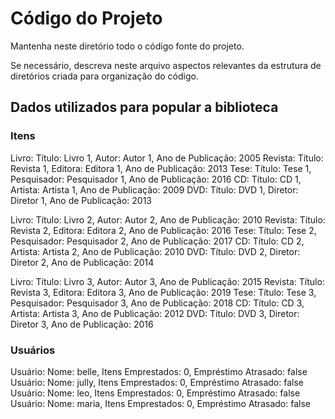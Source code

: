 # Código do Projeto

Mantenha neste diretório todo o código fonte do projeto.

Se necessário, descreva neste arquivo aspectos relevantes da estrutura de diretórios criada para organização do código.

## Dados utilizados para popular a biblioteca

### Itens

Livro: Título: Livro 1, Autor: Autor 1, Ano de Publicação: 2005
Revista: Título: Revista 1, Editora: Editora 1, Ano de Publicação: 2013
Tese: Título: Tese 1, Pesquisador: Pesquisador 1, Ano de Publicação: 2016
CD: Título: CD 1, Artista: Artista 1, Ano de Publicação: 2009
DVD: Título: DVD 1, Diretor: Diretor 1, Ano de Publicação: 2013

Livro: Título: Livro 2, Autor: Autor 2, Ano de Publicação: 2010
Revista: Título: Revista 2, Editora: Editora 2, Ano de Publicação: 2016
Tese: Título: Tese 2, Pesquisador: Pesquisador 2, Ano de Publicação: 2017
CD: Título: CD 2, Artista: Artista 2, Ano de Publicação: 2010
DVD: Título: DVD 2, Diretor: Diretor 2, Ano de Publicação: 2014

Livro: Título: Livro 3, Autor: Autor 3, Ano de Publicação: 2015
Revista: Título: Revista 3, Editora: Editora 3, Ano de Publicação: 2019
Tese: Título: Tese 3, Pesquisador: Pesquisador 3, Ano de Publicação: 2018
CD: Título: CD 3, Artista: Artista 3, Ano de Publicação: 2012
DVD: Título: DVD 3, Diretor: Diretor 3, Ano de Publicação: 2016

### Usuários

Usuário: Nome: belle, Itens Emprestados: 0, Empréstimo Atrasado: false
Usuário: Nome: jully, Itens Emprestados: 0, Empréstimo Atrasado: false
Usuário: Nome: leo, Itens Emprestados: 0, Empréstimo Atrasado: false
Usuário: Nome: maria, Itens Emprestados: 0, Empréstimo Atrasado: false
